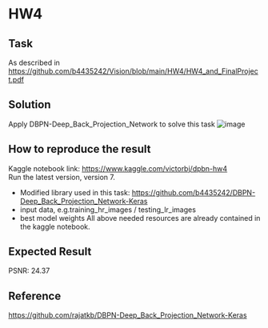 # HW4

## Task
As described in https://github.com/b4435242/Vision/blob/main/HW4/HW4_and_FinalProject.pdf

## Solution
Apply DBPN-Deep_Back_Projection_Network to solve this task
![image](https://camo.githubusercontent.com/4abd3a8873a79014d3d09b5cb1d7cb0c19d75ecd/687474703a2f2f7777772e746f796f74612d74692e61632e6a702f4c61622f44656e7368692f69696d2f6d656d626572732f6d7568616d6d61642e68617269732f70726f6a656374732f4442504e2e706e67)

## How to reproduce the result
Kaggle notebook link: https://www.kaggle.com/victorbj/dpbn-hw4 <br>
Run the latest version, version 7. <br>
* Modified library used in this task: https://github.com/b4435242/DBPN-Deep_Back_Projection_Network-Keras
* input data, e.g.training_hr_images / testing_lr_images 
* best model weights 
All above needed resources are already contained in the kaggle notebook.

## Expected Result 
PSNR: 24.37

## Reference
https://github.com/rajatkb/DBPN-Deep_Back_Projection_Network-Keras
